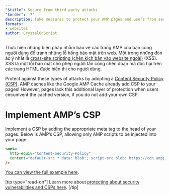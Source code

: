 ```yaml
---
"$title": Secure from third party attacks
"$order": '7'
description: Take measures to protect your AMP pages and users from security vulnerabilities on the web
formats:
- websites
author: CrystalOnScript
---
```


Thực hiện những biện pháp nhằm bảo vệ các trang AMP của bạn cùng người dùng để tránh những lỗ hổng bảo mật trên web. Một trong những đòn ác ý nhất là [cross-site scripting (chèn kịch bản vào website ngoài)](https://www.google.com/about/appsecurity/learning/xss/) (XSS). XSS là một lỗi bảo mật cho phép người tấn công chèn đoạn mã độc hại trên các trang HTML được hiển thị cho người dùng.

Protect against these types of attacks by adopting a [Content Security Policy (CSP)](https://csp.withgoogle.com/docs/index.html). AMP caches like the Google AMP Cache already add CSP to your pages! However, pages lack this additional layer of protection when users circumvent the cached version, if you do not add your own CSP.

# Implement AMP’s CSP

Implement a CSP by adding the appropriate meta tag to the head of your pages. Below is AMP’s CSP, allowing only AMP scripts to be injected into your page:

```html
<meta
  http-equiv="Content-Security-Policy"
  content="default-src * data: blob:; script-src blob: https://cdn.ampproject.org/v0.js https://cdn.ampproject.org/v0/ https://cdn.ampproject.org/viewer/ https://cdn.ampproject.org/rtv/; object-src 'none'; style-src 'unsafe-inline' https://cdn.ampproject.org/rtv/ https://cdn.materialdesignicons.com https://cloud.typography.com https://fast.fonts.net https://fonts.googleapis.com https://maxcdn.bootstrapcdn.com https://p.typekit.net https://use.fontawesome.com https://use.typekit.net; report-uri https://csp-collector.appspot.com/csp/amp"
/>
```

[You can view the full example here](https://github.com/ampproject/amphtml/blob/master/examples/csp.amp.html).

[tip type="read-on"] Learn more about [protecting about security vulnerabilities and CSPs here](https://developer.mozilla.org/en-US/docs/Web/HTTP/CSP). [/tip]
